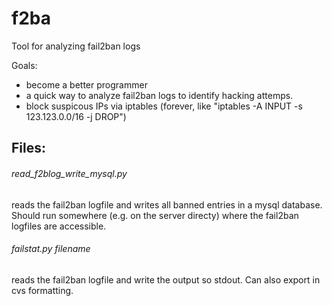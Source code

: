# f2ba
Tool for analyzing fail2ban logs

Goals:
- become a better programmer
- a quick way to analyze fail2ban logs to identify hacking attemps.
- block suspicous IPs via iptables (forever, like "iptables -A INPUT -s 123.123.0.0/16 -j DROP")


## Files:

###### read_f2blog_write_mysql.py

reads the fail2ban logfile and writes all banned entries in a mysql database. Should run somewhere (e.g. on the server directy) where the fail2ban logfiles are accessible.


###### failstat.py filename

reads the fail2ban logfile and write the output so stdout. Can also export in cvs formatting.
